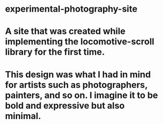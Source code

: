 # experimental-photography-site

# A site that was created while implementing the locomotive-scroll library for the first time. 
# This design was what I had in mind for artists such as photographers, painters, and so on. I imagine it to be bold and expressive but also minimal.
